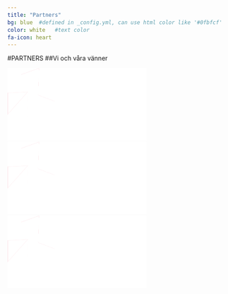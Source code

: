```yaml
---
title: "Partners"
bg: blue  #defined in _config.yml, can use html color like '#0fbfcf'
color: white   #text color
fa-icon: heart
---
```


#PARTNERS
##Vi och våra vänner

![logo1](img/smart-norrkoping_white.png)
![logo1](img/smart-norrkoping_white.png)
![logo1](img/smart-norrkoping_white.png)